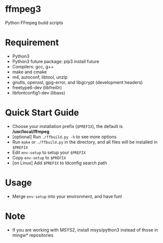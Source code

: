 # ffmpeg3

Python FFmpeg build scripts

# Requirement

- Python3
- Python3 future package: pip3 install future
- Compilers: gcc, g++
- make and cmake
- m4, autoconf, libtool, unzip
- gnutls, openssl, gpg-error, and libgcrypt (development headers)
- freetype6-dev (libfrei0r)
- libfontconfig1-dev (libass)

# Quick Start Guide

- Choose your installation prefix (`$PREFIX`), the default is **/usr/local/ffmpeg**
- [optional] Run `./ffbuild.py -h` to see more options
- Run `make` or `./ffbuild.py` in the directory, and all files will be installed in `$PREFIX`
- Edit `env-setup` to setup your `$PREFIX`
- Copy `env-setup` to `$PREFIX`
- [on Linux] Add `$PREFIX` to ldconfig search path

# Usage

- Merge `env-setup` into your environment, and have fun!

# Note

- If you are working with MSYS2, install msys/python3 instead of those in mingw\* repositories

